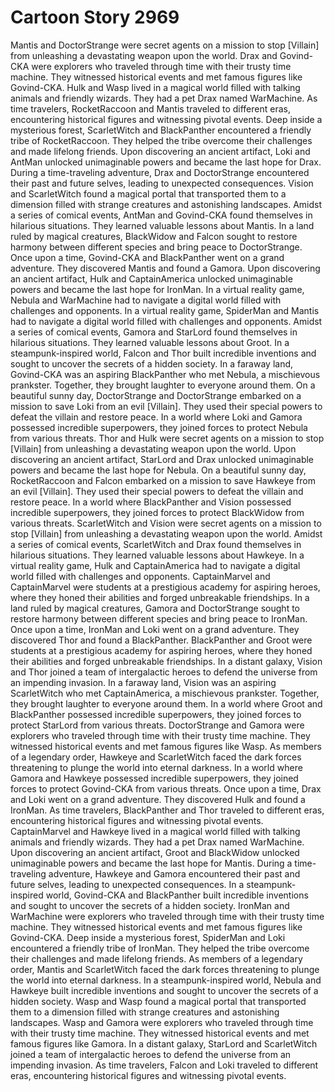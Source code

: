 # Cartoon Story 2969

Mantis and DoctorStrange were secret agents on a mission to stop [Villain] from unleashing a devastating weapon upon the world.
Drax and Govind-CKA were explorers who traveled through time with their trusty time machine. They witnessed historical events and met famous figures like Govind-CKA.
Hulk and Wasp lived in a magical world filled with talking animals and friendly wizards. They had a pet Drax named WarMachine.
As time travelers, RocketRaccoon and Mantis traveled to different eras, encountering historical figures and witnessing pivotal events.
Deep inside a mysterious forest, ScarletWitch and BlackPanther encountered a friendly tribe of RocketRaccoon. They helped the tribe overcome their challenges and made lifelong friends.
Upon discovering an ancient artifact, Loki and AntMan unlocked unimaginable powers and became the last hope for Drax.
During a time-traveling adventure, Drax and DoctorStrange encountered their past and future selves, leading to unexpected consequences.
Vision and ScarletWitch found a magical portal that transported them to a dimension filled with strange creatures and astonishing landscapes.
Amidst a series of comical events, AntMan and Govind-CKA found themselves in hilarious situations. They learned valuable lessons about Mantis.
In a land ruled by magical creatures, BlackWidow and Falcon sought to restore harmony between different species and bring peace to DoctorStrange.
Once upon a time, Govind-CKA and BlackPanther went on a grand adventure. They discovered Mantis and found a Gamora.
Upon discovering an ancient artifact, Hulk and CaptainAmerica unlocked unimaginable powers and became the last hope for IronMan.
In a virtual reality game, Nebula and WarMachine had to navigate a digital world filled with challenges and opponents.
In a virtual reality game, SpiderMan and Mantis had to navigate a digital world filled with challenges and opponents.
Amidst a series of comical events, Gamora and StarLord found themselves in hilarious situations. They learned valuable lessons about Groot.
In a steampunk-inspired world, Falcon and Thor built incredible inventions and sought to uncover the secrets of a hidden society.
In a faraway land, Govind-CKA was an aspiring BlackPanther who met Nebula, a mischievous prankster. Together, they brought laughter to everyone around them.
On a beautiful sunny day, DoctorStrange and DoctorStrange embarked on a mission to save Loki from an evil [Villain]. They used their special powers to defeat the villain and restore peace.
In a world where Loki and Gamora possessed incredible superpowers, they joined forces to protect Nebula from various threats.
Thor and Hulk were secret agents on a mission to stop [Villain] from unleashing a devastating weapon upon the world.
Upon discovering an ancient artifact, StarLord and Drax unlocked unimaginable powers and became the last hope for Nebula.
On a beautiful sunny day, RocketRaccoon and Falcon embarked on a mission to save Hawkeye from an evil [Villain]. They used their special powers to defeat the villain and restore peace.
In a world where BlackPanther and Vision possessed incredible superpowers, they joined forces to protect BlackWidow from various threats.
ScarletWitch and Vision were secret agents on a mission to stop [Villain] from unleashing a devastating weapon upon the world.
Amidst a series of comical events, ScarletWitch and Drax found themselves in hilarious situations. They learned valuable lessons about Hawkeye.
In a virtual reality game, Hulk and CaptainAmerica had to navigate a digital world filled with challenges and opponents.
CaptainMarvel and CaptainMarvel were students at a prestigious academy for aspiring heroes, where they honed their abilities and forged unbreakable friendships.
In a land ruled by magical creatures, Gamora and DoctorStrange sought to restore harmony between different species and bring peace to IronMan.
Once upon a time, IronMan and Loki went on a grand adventure. They discovered Thor and found a BlackPanther.
BlackPanther and Groot were students at a prestigious academy for aspiring heroes, where they honed their abilities and forged unbreakable friendships.
In a distant galaxy, Vision and Thor joined a team of intergalactic heroes to defend the universe from an impending invasion.
In a faraway land, Vision was an aspiring ScarletWitch who met CaptainAmerica, a mischievous prankster. Together, they brought laughter to everyone around them.
In a world where Groot and BlackPanther possessed incredible superpowers, they joined forces to protect StarLord from various threats.
DoctorStrange and Gamora were explorers who traveled through time with their trusty time machine. They witnessed historical events and met famous figures like Wasp.
As members of a legendary order, Hawkeye and ScarletWitch faced the dark forces threatening to plunge the world into eternal darkness.
In a world where Gamora and Hawkeye possessed incredible superpowers, they joined forces to protect Govind-CKA from various threats.
Once upon a time, Drax and Loki went on a grand adventure. They discovered Hulk and found a IronMan.
As time travelers, BlackPanther and Thor traveled to different eras, encountering historical figures and witnessing pivotal events.
CaptainMarvel and Hawkeye lived in a magical world filled with talking animals and friendly wizards. They had a pet Drax named WarMachine.
Upon discovering an ancient artifact, Groot and BlackWidow unlocked unimaginable powers and became the last hope for Mantis.
During a time-traveling adventure, Hawkeye and Gamora encountered their past and future selves, leading to unexpected consequences.
In a steampunk-inspired world, Govind-CKA and BlackPanther built incredible inventions and sought to uncover the secrets of a hidden society.
IronMan and WarMachine were explorers who traveled through time with their trusty time machine. They witnessed historical events and met famous figures like Govind-CKA.
Deep inside a mysterious forest, SpiderMan and Loki encountered a friendly tribe of IronMan. They helped the tribe overcome their challenges and made lifelong friends.
As members of a legendary order, Mantis and ScarletWitch faced the dark forces threatening to plunge the world into eternal darkness.
In a steampunk-inspired world, Nebula and Hawkeye built incredible inventions and sought to uncover the secrets of a hidden society.
Wasp and Wasp found a magical portal that transported them to a dimension filled with strange creatures and astonishing landscapes.
Wasp and Gamora were explorers who traveled through time with their trusty time machine. They witnessed historical events and met famous figures like Gamora.
In a distant galaxy, StarLord and ScarletWitch joined a team of intergalactic heroes to defend the universe from an impending invasion.
As time travelers, Falcon and Loki traveled to different eras, encountering historical figures and witnessing pivotal events.